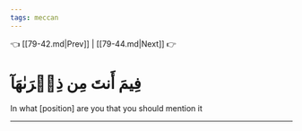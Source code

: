 ```yaml
---
tags: meccan
---
```


👈 [[79-42.md|Prev]] | [[79-44.md|Next]] 👉

# فِيمَ أَنتَ مِن ذِكۡرَىٰهَآ

In what [position] are you that you should mention it

---

